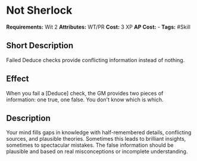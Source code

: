 # Not Sherlock

**Requirements:** Wit 2
**Attributes:** WT/PR
**Cost:** 3 XP
**AP Cost:** -
**Tags:** #Skill

## Short Description
Failed Deduce checks provide conflicting information instead of nothing.

## Effect
When you fail a [Deduce] check, the GM provides two pieces of information: one true, one false. You don't know which is which.

## Description
Your mind fills gaps in knowledge with half-remembered details, conflicting sources, and plausible theories. Sometimes this leads to brilliant insights, sometimes to spectacular mistakes. The false information should be plausible and based on real misconceptions or incomplete understanding.